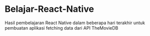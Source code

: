 # Belajar-React-Native
Hasil pembelajaran React Native dalam beberapa hari terakhir untuk pembuatan aplikasi fetching data dari API TheMovieDB
